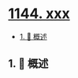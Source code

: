 # [1144. xxx](https://github.com/Tdahuyou/TNotes.leetcode/tree/main/notes/1144.%20xxx)

<!-- region:toc -->

- [1. 📝 概述](#1--概述)

<!-- endregion:toc -->

## 1. 📝 概述
